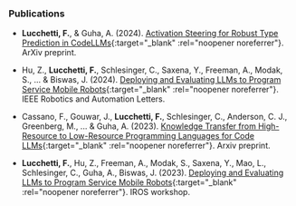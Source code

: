 ### Publications

* **Lucchetti, F.**, & Guha, A. (2024). [Activation Steering for Robust Type Prediction in CodeLLMs](https://arxiv.org/abs/2404.01903){:target="_blank" :rel="noopener noreferrer"}. ArXiv preprint.

* Hu, Z., **Lucchetti, F.**, Schlesinger, C., Saxena, Y., Freeman, A., Modak, S., ... & Biswas, J. (2024). [Deploying and Evaluating LLMs to Program Service Mobile Robots](https://ieeexplore.ieee.org/abstract/document/10416558){:target="_blank" :rel="noopener noreferrer"}. IEEE Robotics and Automation Letters.

* Cassano, F., Gouwar, J., **Lucchetti, F.**, Schlesinger, C., Anderson, C. J., Greenberg, M., ... & Guha, A. (2023). [Knowledge Transfer from High-Resource to Low-Resource Programming Languages for Code LLMs](https://arxiv.org/abs/2308.09895){:target="_blank" :rel="noopener noreferrer"}. Arxiv preprint.

* **Lucchetti, F.**, Hu, Z., Freeman, A., Modak, S., Saxena, Y., Mao, L., Schlesinger, C., Guha, A., Biswas, J. (2023). [Deploying and Evaluating LLMs to Program Service Mobile Robots](https://amrl.cs.utexas.edu/codebotler/){:target="_blank" :rel="noopener noreferrer"}. IROS workshop.
